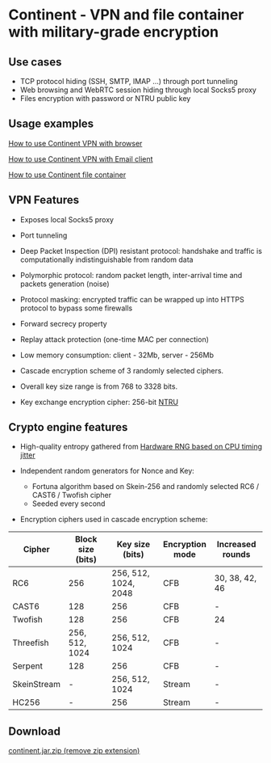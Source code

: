 ﻿# Continent - VPN and file container with military-grade encryption

## Use cases

* TCP protocol hiding (SSH, SMTP, IMAP ...) through port tunneling  
* Web browsing and WebRTC session hiding through local Socks5 proxy  
* Files encryption with password or NTRU public key  

## Usage examples

[How to use Continent VPN with browser](vpn-browser-example.md)  

[How to use Continent VPN with Email client](vpn-email-client-example.md)  

[How to use Continent file container](container-example.md)  

## VPN Features

* Exposes local Socks5 proxy  
* Port tunneling  

* Deep Packet Inspection (DPI) resistant protocol: handshake and traffic is computationally indistinguishable from random data  
* Polymorphic protocol: random packet length, inter-arrival time and packets generation (noise)  
* Protocol masking: encrypted traffic can be wrapped up into HTTPS protocol to bypass some firewalls  
* Forward secrecy property  
* Replay attack protection (one-time MAC per connection)  
* Low memory consumption: client - 32Mb, server - 256Mb  
* Cascade encryption scheme of 3 randomly selected ciphers.  
* Overall key size range is from 768 to 3328 bits.  
* Key exchange encryption cipher: 256-bit [NTRU](https://github.com/tbuktu/ntru)  

## Crypto engine features

* High-quality entropy gathered from [Hardware RNG based on CPU timing jitter](http://www.chronox.de/jent.html)  
* Independent random generators for Nonce and Key:  
  * Fortuna algorithm based on Skein-256 and randomly selected RC6 / CAST6 / Twofish cipher  
  * Seeded every second  

* Encryption ciphers used in cascade encryption scheme:  

| Cipher        | Block size (bits) | Key size (bits)       | Encryption <br/> mode| Increased <br/> rounds |
| --------------| ------------------| ----------------------| ---------------------| -----------------------|
| RC6           | 256               | 256, 512, 1024, 2048  | CFB                  | 30, 38, 42, 46         |
| CAST6         | 128               | 256                   | CFB                  | -                      |
| Twofish       | 128               | 256                   | CFB                  | 24                     |
| Threefish     | 256, 512, 1024    | 256, 512, 1024        | CFB                  | -                      |
| Serpent       | 128               | 256                   | CFB                  | -                      |
| SkeinStream   | -                 | 256, 512, 1024        | Stream               | -                      |
| HC256         | -                 | 256                   | Stream               | -                      |

## Download

[continent.jar.zip (remove zip extension)](https://github.com/jmiller-soft/continent/files/3998227/continent.jar.zip)

